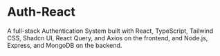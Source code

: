 # Auth-React
A full-stack Authentication System built with React, TypeScript, Tailwind CSS, Shadcn UI, React Query, and Axios on the frontend, and Node.js, Express, and MongoDB on the backend.
